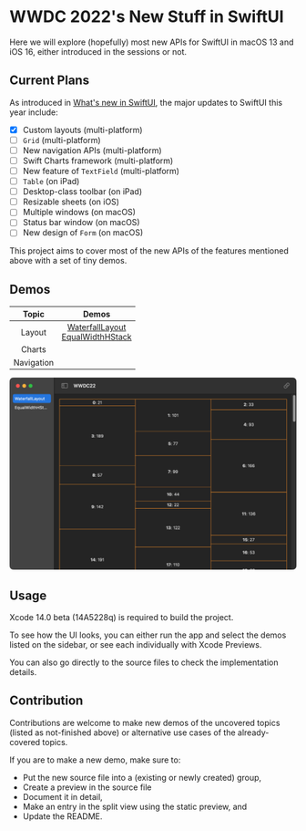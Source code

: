 # WWDC 2022's New Stuff in SwiftUI

Here we will explore (hopefully) most new APIs for SwiftUI in macOS 13 and iOS 16, either introduced in the sessions or not.

## Current Plans

As introduced in [What's new in SwiftUI](https://developer.apple.com/videos/play/wwdc2022/10052/), the major updates to SwiftUI
this year include:

- [x] Custom layouts (multi-platform)
- [ ] `Grid` (multi-platform)
- [ ] New navigation APIs (multi-platform)
- [ ] Swift Charts framework (multi-platform)
- [ ] New feature of `TextField` (multi-platform)
- [ ] `Table` (on iPad)
- [ ] Desktop-class toolbar (on iPad)
- [ ] Resizable sheets (on iOS)
- [ ] Multiple windows (on macOS)
- [ ] Status bar window (on macOS)
- [ ] New design of `Form` (on macOS)

This project aims to cover most of the new APIs of the features mentioned above with a set of tiny demos.

## Demos

| Topic | Demos |
| :--:  | :--:  |
| Layout | [WaterfallLayout](Sources/WWDC22/Layout/WaterfallLayout.swift)<br/>[EqualWidthHStack](Sources/WWDC22/Layout/EqualWidthHStack.swift) |
| Charts | |
| Navigation | |

![](Assets/screenshot.png)

## Usage

Xcode 14.0 beta (14A5228q) is required to build the project.

To see how the UI looks, you can either run the app and select the demos
listed on the sidebar, or see each individually with Xcode Previews.

You can also go directly to the source files to check the implementation details.

## Contribution

Contributions are welcome to make new demos of the uncovered topics (listed as not-finished above) or alternative use cases of the already-covered topics.

If you are to make a new demo, make sure to:

- Put the new source file into a (existing or newly created) group,
- Create a preview in the source file
- Document it in detail,
- Make an entry in the split view using the static preview, and
- Update the README.